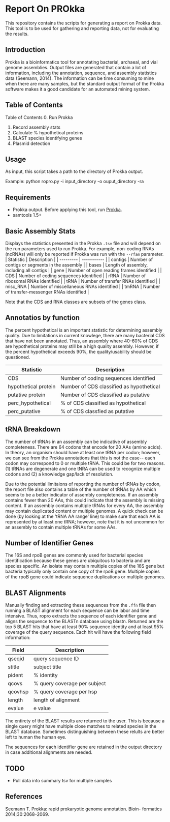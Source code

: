 # Report On PROkka
This repository contains the scripts for generating a report on Prokka data. This tool is to be used for gathering and reporting data, not for evaluating the results.

## Introduction
Prokka is a bioinformatics tool for annotating bacterial, archaeal, and vial genome assemblies. Output files are generated that contain a lot of information, including the annotation, sequence, and assembly statistics data (Seemann, 2014). The information can be time consuming to mine when there are many samples, but the standard output format of the Prokka software makes it a good candidate for an automated mining system.


## Table of Contents

Table of Contents
0. Run Prokka
1. Record assembly stats
2. Calculate % hypothetical proteins
3. BLAST species identifying genes
4. Plasmid detection

## Usage

As input, this script takes a path to the directory of Prokka output.

Example: python ropro.py -i input_directory -o ouput_directory -ra

## Requirements
* Prokka output. Before applying this tool, run [Prokka](https://github.com/tseemann/prokka). 
* samtools 1.5+


## Basic Assembly Stats
Displays the statistics presented in the Prokka `.tsv` file and will depend on the run parameters used to run Prokka. For example, non-coding RNAs (ncRNAs) will only be reported if Prokka was run with the `--rfam` parameter.
| Statistic | Description |
| --------- | ----------- |
| contigs | Number of contigs or segments in the assembly |
| bases | Length of assembly, including all contigs |
| gene | Number of open reading frames identified |
| CDS | Number of coding sequences identified |
| rRNA | Number of ribosomal RNAs identified |
| tRNA | Number of transfer RNAs identified |
| misc_RNA | Number of miscellaneous RNAs identified |
| tmRNA | Number of transfer-messenger RNAs identified |

Note that the CDS and RNA classes are subsets of the genes class.

## Annotatios by function
The percent hypothetical is an important statistic for determining assembly quality. Due to limitations in current knowlege, there are many bacterial CDS that have not been annotated. Thus, an assembly where 40-60% of CDS are hypothetical proteins may still be a high quality assembly. However, if the percent hypothetical exceeds 90%, the quality/usability should be questioned.

| Statistic | Description |
| --------- | ----------- |
| CDS | Number of coding sequences identified |
| hypothetical protein | Number of CDS classified as hypothetical |
| putative protein | Number of CDS classified as putative |
| perc_hypothetical | % of CDS classified as hypothetical |
| perc_putative | % of CDS classfied as putative |

## tRNA Breakdown
The number of tRNAs in an assembly can be indicative of assembly completeness. There are 64 codons that encode for 20 AAs (amino acids). In theory, an organism should have at least one tRNA per codon; however, we can see from the Prokka annotations that this is not the case-- each codon may correspond to 0 or multiple tRNA. This could be for two reasons. (1) tRNAs are degenerate and one tNRA can be used to recognize multiple codons and (2) a knowledge gap/lack of resolution.

Due to the potential limitaions of reporting the number of tRNAs by codon, the report file also contains a table of the number of tRNAs by AA which seems to be a better indicator of assembly completeness. If an assembly contains fewer than 20 AAs, this could indicate that the assembly is missing content. If an assembly contains multiple tRNAs for every AA, the assembly may contain duplicated content or multiple genomes. A quick check can be done (by looking at the 'tRNA AA range' line) to make sure that each AA is represented by at least one tRNA; however, note that it is not uncommon for an assembly to contain multiple tRNAs for some AAs. 

## Number of Identifier Genes
The 16S and rpoB genes are commonly used for bacterial species identification because these genes are ubiquitous to bacteria and are species specific. An isolate may contain multiple copies of the 16S gene but bacteria typically only contain one copy of the rpoB gene. Multiple copies of the rpoB gene could indicate sequence duplications or multiple genomes.

## BLAST Alignments
Manually finding and extracting these sequences from the `.ffn` file then running a BLAST alignment for each sequence can be labor and time intensive. Thus, ropro extracts the sequence of each identifier gene and aligns the sequence to the BLASTn database using blastn. Returned are the top 5 BLAST hits that have at least 90% sequence identity and at least 95% coverage of the query sequence. Each hit will have the following field information: 

| Field | Description |
| ----- | ----------- |
| qseqid | query sequence ID |
| stitle | subject title |
| pident | % identity |
| qcovs | % query coverage per subject|
| qcovhsp | % query coverage per hsp |
| length | length of alignment |
| evalue | e value |

The entirety of the BLAST results are returned to the user. This is because a single query might have multiple close matches to related species in the BLAST database. Sometimes distinguishing between these relults are better left to human the human eye.

The sequences for each identifier gene are retained in the output directory in case additional alignments are needed. 

## TODO

* Pull data into summary tsv for multiple samples

## References
Seemann T. Prokka: rapid prokaryotic genome annotation. Bioin- formatics 2014;30:2068–2069.
